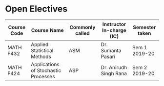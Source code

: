 # Open Electives
| Course Code | Course Name | Commonly called | Instructor In-charge (IC) | Semester taken |
| ----------- | ----------- | --------------- | ------------------------- | -------------- |
| MATH F432 | Applied Statistical Methods | ASM | Dr. Sumanta Pasari | Sem 1 2019-20 |
| MATH F424 | Applications of Stochastic Processes | ASP | Dr. Anirudh Singh Rana | Sem 2 2019-20 |

